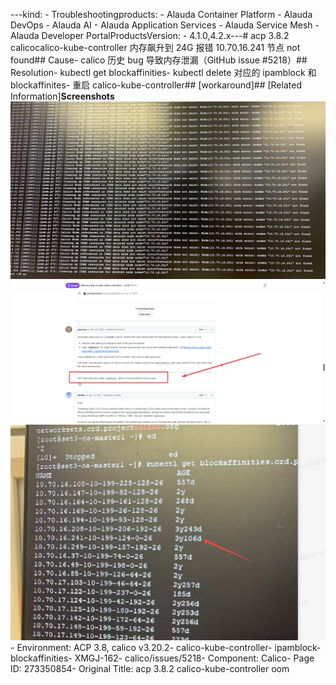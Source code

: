 ---kind:   - Troubleshootingproducts:    - Alauda Container Platform   - Alauda DevOps   - Alauda AI   - Alauda Application Services   - Alauda Service Mesh   - Alauda Developer PortalProductsVersion:   - 4.1.0,4.2.x---<!-- A type of document that involves encountering a fault, diag...it, performing root cause analysis, and providing solutions. --># acp 3.8.2 calicocalico-kube-controller 内存飙升到 24G 报错 10.70.16.241 节点 not found## Cause- calico 历史 bug 导致内存泄漏（GitHub issue #5218）## Resolution- kubectl get blockaffinities- kubectl delete 对应的 ipamblock 和 blockaffinites- 重启 calico-kube-controller## [workaround]## [Related Information]**Screenshots**![](assets/acp-3-8-2-calico-kube-controller-oom/image-2025-3-31_10-49-41.png)![](assets/acp-3-8-2-calico-kube-controller-oom/image-2025-3-31_10-48-20.png)![](assets/acp-3-8-2-calico-kube-controller-oom/image-2025-3-31_10-49-11.png)- Environment: ACP 3.8, calico v3.20.2- calico-kube-controller- ipamblock- blockaffinities- XMGJ-162- calico/issues/5218- Component: Calico- Page ID: 273350854- Original Title: acp 3.8.2 calico-kube-controller oom